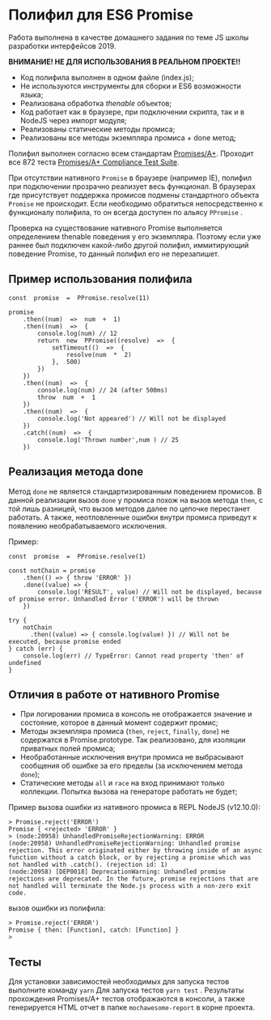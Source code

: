 # Полифил для ES6 Promise

Работа выполнена в качестве домашнего задания по теме JS школы разработки интерфейсов 2019.

**ВНИМАНИЕ! НЕ ДЛЯ ИСПОЛЬЗОВАНИЯ В РЕАЛЬНОМ ПРОЕКТЕ!!**

- Код полифила выполнен в одном файле (index.js);
- Не используются инструменты для сборки и ES6 возможности языка;
- Реализована обработка *thenable* объектов;
- Код работает как в браузере, при подключении скрипта, так и в NodeJS через импорт модуля;
- Реализованы статические методы промиса;
- Реализованы все методы экземпляра промиса + done метод;

Полифил выполнен согласно всем стандартам [Promises/A+](https://promisesaplus.com/). Проходит все 872 теста [Promises/A+ Compliance Test Suite](https://github.com/promises-aplus/promises-tests).

При отсутствии нативного `Promise` в браузере (например IE), полифил при подключении прозрачно реализует весь функционал. В браузерах где присутствует поддержка промисов подмены стандартного объекта `Promise` не происходит. Если необходимо обратиться непосредственно к функционалу полифила, то он всегда доступен по альясу `PPromise` .

Проверка на существование нативного Promise выполняется определением thenable поведения у его экземпляра. Поэтому если уже раннее был подключен какой-либо другой полифил, иммитирующий поведение Promise, то данный полифил его не перезапишет.

## Пример использования полифила

	const  promise  =  PPromise.resolve(11)

	promise
		.then((num)  =>  num  +  1)
		.then((num)  =>  {
			console.log(num) // 12
			return  new  PPromise((resolve)  =>  {
				setTimeout(()  =>  {
					resolve(num  *  2)
				},  500)
			})
		})
		.then((num)  =>  {
			console.log(num) // 24 (after 500ms)
			throw  num  +  1
		})
		.then((num)  =>  {
			console.log('Not appeared') // Will not be displayed
		})
		.catch((num)  =>  {
			console.log('Thrown number',num ) // 25
		})

## Реализация метода done

Метод `done` не является стандартизированным поведением промисов. В данной реализации вызов `done` у промиса похож на вызов метода `then`, с той лишь разницей, что вызов методов далее по цепочке перестанет работать. А также, неотловленные ошибки внутри промиса приведут к появлению необрабатываемого исключения.

Пример:

	const  promise  =  PPromise.resolve(1)

	const notChain = promise
		.then(() => { throw 'ERROR' })
		.done((value) => {
			console.log('RESULT', value) // Will not be displayed, because of promise error. Unhandled Error ('ERROR') will be thrown
		})

	try {
		notChain
		  .then((value) => { console.log(value) }) // Will not be executed, because promise ended
	} catch (err) {
		console.log(err) // TypeError: Cannot read property 'then' of undefined
	}


## Отличия в работе от нативного Promise

- При логировании промиса в консоль не отображается значение и состояние, которое в данный момент содержит промис;
- Методы экземпляра промиса (`then`, `reject`, `finally`, `done`) не содержатся в Promise.prototype. Так реализовано, для изоляции приватных полей промиса;
- Необработанные исключения внутри промиса не выбрасывают сообщения об ошибке за его пределы (за исключением метода `done`);
- Статические методы `all` и `race` на вход принимают только коллекции. Попытка вызова на генераторе работать не будет;

Пример вызова ошибки из нативного промиса в REPL NodeJS (v12.10.0):

	> Promise.reject('ERROR')
	Promise { <rejected> 'ERROR' }
	> (node:20958) UnhandledPromiseRejectionWarning: ERROR
	(node:20958) UnhandledPromiseRejectionWarning: Unhandled promise rejection. This error originated either by throwing inside of an async function without a catch block, or by rejecting a promise which was not handled with .catch(). (rejection id: 1)
	(node:20958) [DEP0018] DeprecationWarning: Unhandled promise rejections are deprecated. In the future, promise rejections that are not handled will terminate the Node.js process with a non-zero exit code.

вызов ошибки из полифила:

	> Promise.reject('ERROR')
	Promise { then: [Function], catch: [Function] }
	>

## Тесты

Для установки зависимостей необходимых для запуска тестов выполните команду `yarn`
Для запуска тестов `yarn test` .
Результаты прохождения Promises/A+ тестов отображаются в консоли, а также генерируется HTML отчет в папке `mochawesome-report` в корне проекта.